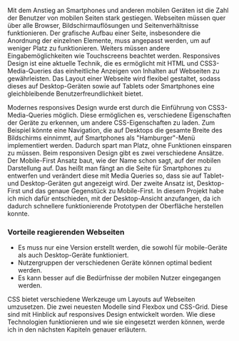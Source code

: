 Mit dem Anstieg an Smartphones und anderen mobilen Geräten ist die Zahl der Benutzer von mobilen Seiten stark gestiegen. Webseiten müssen quer über alle Browser, Bildschirmauflösungen und Seitenverhältnisse funktionieren. Der grafische Aufbau einer Seite, insbesondere die Anordnung der einzelnen Elemente, muss angepasst werden, um auf weniger Platz zu funktionieren. Weiters müssen andere Eingabemöglichkeiten wie Touchscreens beachtet werden. Responsives Design ist eine aktuelle Technik, die es ermöglicht mit HTML und CSS3-Media-Queries das einheitliche Anzeigen von Inhalten auf Webseiten zu gewährleisten. Das Layout einer Webseite wird flexibel gestaltet, sodass dieses auf Desktop-Geräten sowie auf Tablets oder Smartphones eine gleichbleibende Benutzerfreundlichkeit bietet.

Modernes responsives Design wurde erst durch die Einführung von CSS3-Media-Queries möglich. Diese ermöglichen es, verschiedene Eigenschaften der Geräte zu erkennen, um andere CSS-Eigenschaften zu laden. Zum Beispiel könnte eine Navigation, die auf Desktops die gesamte Breite des Bildschirms einnimmt, auf Smartphones als "Hamburger"-Menü implementiert werden. Dadurch spart man Platz, ohne Funktionen einsparen zu müssen. Beim responsiven Design gibt es zwei verschiedene Ansätze. Der Mobile-First Ansatz baut, wie der Name schon sagt, auf der mobilen Darstellung auf. Das heißt man fängt an die Seite für Smartphones zu entwerfen und verändert diese mit Media Queries so, dass sie auf Tablet- und Desktop-Geräten gut angezeigt wird. Der zweite Ansatz ist, Desktop-First und das genaue Gegenstück zu Mobile-First. In diesem Projekt habe ich mich dafür entschieden, mit der Desktop-Ansicht anzufangen, da ich dadurch schnellere funktionierende Prototypen der Oberfläche herstellen konnte.

### Vorteile reagierenden Webseiten

*   Es muss nur eine Version erstellt werden, die sowohl für mobile-Geräte als auch Desktop-Geräte funktioniert.
*   Nutzergruppen der verschiedenen Geräte können optimal bedient werden.
*   Es kann besser auf die Bedürfnisse der mobilen Nutzer eingegangen werden.

CSS bietet verschiedene Werkzeuge um Layouts auf Webseiten umzusetzen. Die zwei neuesten Modelle sind Flexbox und CSS-Grid. Diese sind mit Hinblick auf responsives Design entwickelt worden. Wie diese Technologien funktionieren und wie sie eingesetzt werden können, werde ich in den nächsten Kapiteln genauer erläutern.
